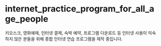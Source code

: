 # internet_practice_program_for_all_age_people
키오스크, 영화예매, 인터넷 결제, 숙박 예약, 프로그램 다운로드 등 인터넷 사용이 익숙하지 않은 분들을 위해 종합 인터넷 연습 프로그램을 제작 중입니다. 
